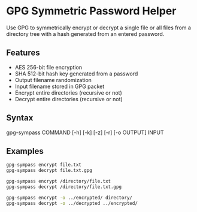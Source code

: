 # GPG Symmetric Password Helper

Use GPG to symmetrically encrypt or decrypt a single file or all files
from a directory tree with a hash generated from an entered password.

## Features
* AES 256-bit file encryption
* SHA 512-bit hash key generated from a password
* Output filename randomization
* Input filename stored in GPG packet
* Encrypt entire directories (recursive or not)
* Decrypt entire directories (recursive or not)

## Syntax
gpg-sympass COMMAND [-h] [-k] [-z] [-r] [-o OUTPUT] INPUT

## Examples
```bash
gpg-sympass encrypt file.txt
gpg-sympass decrypt file.txt.gpg

gpg-sympass encrypt /directory/file.txt
gpg-sympass decrypt /directory/file.txt.gpg

gpg-sympass encrypt -o ../encrypted/ directory/
gpg-sympass decrypt -o ../decrypted ../encrypted/
```
